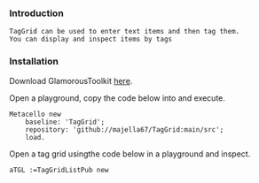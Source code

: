 ### Introduction
	TagGrid can be used to enter text items and then tag them.  
	You can display and inspect items by tags
	
	
### Installation 

Download GlamorousToolkit [here](https://gtoolkit.com/download/).

Open a playground, copy the code below into and execute.

```Smalltalk
Metacello new
	baseline: 'TagGrid';
	repository: 'github://majella67/TagGrid:main/src';
	load.
```

Open a tag grid usingthe code below in a playground and inspect.

```Smalltalk
aTGL :=TagGridListPub new 
```
